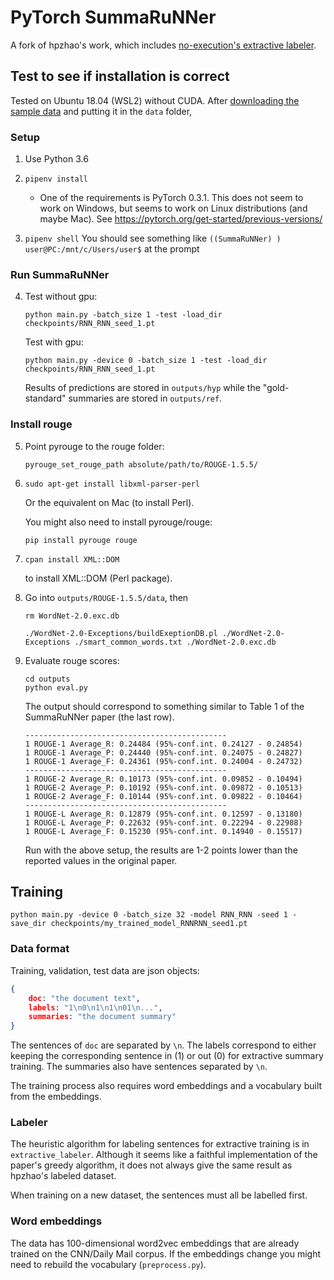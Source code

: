 # PyTorch SummaRuNNer
A fork of hpzhao's work, which includes [no-execution's extractive labeler](https://github.com/no-execution/Summa_label).

## Test to see if installation is correct
Tested on Ubuntu 18.04 (WSL2) without CUDA.  After [downloading the sample data](https://drive.google.com/file/d/1JgsboIAs__r6XfCbkDWgmberXJw8FBWE/view?usp=sharing) and putting it in the ``data`` folder,

### Setup
1. Use Python 3.6

2. ``pipenv install``
    - One of the requirements is PyTorch 0.3.1. This does not seem to work on Windows, but seems to work on Linux distributions (and maybe Mac). See https://pytorch.org/get-started/previous-versions/

3. ``pipenv shell``
    You should see something like
    ``((SummaRuNNer) ) user@PC:/mnt/c/Users/user$``
    at the prompt

### Run SummaRuNNer
4. Test without gpu: 
    ```
    python main.py -batch_size 1 -test -load_dir checkpoints/RNN_RNN_seed_1.pt
    ```

    Test with gpu: 

    ```
    python main.py -device 0 -batch_size 1 -test -load_dir checkpoints/RNN_RNN_seed_1.pt
    ```

    Results of predictions are stored in ``outputs/hyp`` while the "gold-standard" summaries are stored in ``outputs/ref``.

### Install rouge
5. Point pyrouge to the rouge folder: 
    ```
    pyrouge_set_rouge_path absolute/path/to/ROUGE-1.5.5/
    ```

6. 
    ```
    sudo apt-get install libxml-parser-perl
    ```
    Or the equivalent on Mac (to install Perl).


    You might also need to install pyrouge/rouge:
    ```
    pip install pyrouge rouge
    ```

7. 
    ```
    cpan install XML::DOM
    ``` 
    to install XML::DOM (Perl package).

8. Go into ``outputs/ROUGE-1.5.5/data``, then

    ```
    rm WordNet-2.0.exc.db

    ./WordNet-2.0-Exceptions/buildExeptionDB.pl ./WordNet-2.0-Exceptions ./smart_common_words.txt ./WordNet-2.0.exc.db
    ```

9. Evaluate rouge scores: 
    ```
    cd outputs
    python eval.py
    ```

    The output should correspond to something similar to Table 1 of the SummaRuNNer paper (the last row).

    ```
    ---------------------------------------------
    1 ROUGE-1 Average_R: 0.24484 (95%-conf.int. 0.24127 - 0.24854)
    1 ROUGE-1 Average_P: 0.24440 (95%-conf.int. 0.24075 - 0.24827)
    1 ROUGE-1 Average_F: 0.24361 (95%-conf.int. 0.24004 - 0.24732)
    ---------------------------------------------
    1 ROUGE-2 Average_R: 0.10173 (95%-conf.int. 0.09852 - 0.10494)
    1 ROUGE-2 Average_P: 0.10192 (95%-conf.int. 0.09872 - 0.10513)
    1 ROUGE-2 Average_F: 0.10144 (95%-conf.int. 0.09822 - 0.10464)
    ---------------------------------------------
    1 ROUGE-L Average_R: 0.12879 (95%-conf.int. 0.12597 - 0.13180)
    1 ROUGE-L Average_P: 0.22632 (95%-conf.int. 0.22294 - 0.22988)
    1 ROUGE-L Average_F: 0.15230 (95%-conf.int. 0.14940 - 0.15517)
    ```

    Run with the above setup, the results are 1-2 points lower than the reported values in the original paper.


## Training

```
python main.py -device 0 -batch_size 32 -model RNN_RNN -seed 1 -save_dir checkpoints/my_trained_model_RNNRNN_seed1.pt
```
### Data format
Training, validation, test data are json objects:
```json
{
    doc: "the document text",
    labels: "1\n0\n1\n1\n01\n...",
    summaries: "the document summary"
}
```
The sentences of ``doc`` are separated by `\n`. The labels correspond to either keeping the corresponding sentence in (1) or out (0) for extractive summary training. The summaries also have sentences separated by `\n`.

The training process also requires word embeddings and a vocabulary built from the embeddings.

### Labeler
The heuristic algorithm for labeling sentences for extractive training is in ``extractive_labeler``. Although it seems like a faithful implementation of the paper's greedy algorithm, it does not always give the same result as hpzhao's labeled dataset.

When training on a new dataset, the sentences must all be labelled first.

### Word embeddings
The data has 100-dimensional word2vec embeddings that are already trained on the CNN/Daily Mail corpus. If the embeddings change you might need to rebuild the vocabulary (``preprocess.py``).

